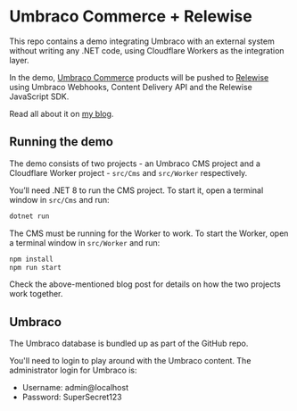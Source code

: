 # Umbraco Commerce + Relewise
This repo contains a demo integrating Umbraco with an external system without writing any .NET code, using Cloudflare Workers as the integration layer.

In the demo, [Umbraco Commerce](https://umbraco.com/products/add-ons/commerce/) products will be pushed to [Relewise](https://relewise.com) using Umbraco Webhooks, Content Delivery API and the Relewise JavaScript SDK.

Read all about it on [my blog](https://kjac.dev/posts/umbraco-to-relewise-with-workers/).

## Running the demo

The demo consists of two projects - an Umbraco CMS project and a Cloudflare Worker project - `src/Cms` and `src/Worker` respectively.

You’ll need .NET 8 to run the CMS project. To start it, open a terminal window in `src/Cms` and run:

```bash
dotnet run
```

The CMS must be running for the Worker to work. To start the Worker, open a terminal window in `src/Worker` and run:

```bash
npm install
npm run start
```

Check the above-mentioned blog post for details on how the two projects work together. 

## Umbraco

The Umbraco database is bundled up as part of the GitHub repo.

You'll need to login to play around with the Umbraco content. The administrator login for Umbraco is:

- Username: admin@localhost
- Password: SuperSecret123
